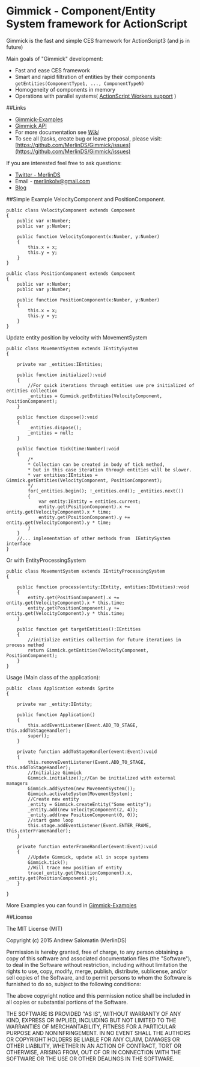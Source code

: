 # Gimmick - Component/Entity System framework for ActionScript

Gimmick is the fast and simple CES framework for ActionScript3 (and js in future)

Main goals of "Gimmick" development:
* Fast and ease CES framework
* Smart and rapid filtration of entities by their components `getEntities(ComponentType1, ..., ComponentTypeN)`
* Homogeneity of components in memory
* Operations with parallel systems( [ActionScript Workers support](http://help.adobe.com/en_US/FlashPlatform/reference/actionscript/3/flash/system/Worker.html) )

##Links
* [Gimmick-Examples](https://github.com/MerlinDS/Gimmick-Examples)
* [Gimmick API](http://gimmick.merlinds.com/)
* For more documentation see *[Wiki](https://github.com/MerlinDS/Gimmick/wiki)*
* To see all [tasks, create bug or leave proposal, please visit:
[https://github.com/MerlinDS/Gimmick/issues](https://github.com/MerlinDS/Gimmick/issues)

If you are interested feel free to ask questions:
* [Twitter - MerlinDS](https://twitter.com/MerlinDs)
* Email - merlinkolv@gmail.com
* [Blog](http://merlinds.com)

##Simple Example
VelocityComponent and PositionComponent.

    public class VelocityComponent extends Component
    {
        public var x:Number;
        public var y:Number;
        
        public function VelocityComponent(x:Number, y:Number)
        {
            this.x = x;
            this.y = y;
        }
    }
    
    public class PositionComponent extends Component
    {
        public var x:Number;
        public var y:Number;
        
        public function PositionComponent(x:Number, y:Number)
        {
            this.x = x;
            this.y = y;
        }
    }

Update entity position by velocity with MovementSystem

    public class MovementSystem extends IEntitySystem 
    {
    
        private var _entities:IEntities;
        
        public function initialize():void
        {
            //For quick iterations through entities use pre initialized of entities collection
            _entities = Gimmick.getEntities(VelocityComponent, PositionComponent);
        }
        
        public function dispose():void
        {
            _entities.dispose();
            _entities = null;
        }
        
        public function tick(time:Number):void
        {
            /*
            * Collection can be created in body of tick method, 
            * but in this case iteration through entities will be slower.
            * var entities:IEntities = Gimmick.getEntities(VelocityComponent, PositionComponent);
            */
            for(_entities.begin(); !_entities.end(); _entities.next())
            {
                var entity:IEntity = entities.current;
                entity.get(PositionComponent).x += entity.get(VelocityComponent).x * time;
                entity.get(PositionComponent).y += entity.get(VelocityComponent).y * time;
            }
        }
        //... implementation of other methods from  IEntitySystem interface
    }

Or with EntityProcessingSystem

    public class MovementSystem extends IEntityProcessingSystem 
    {
           
        public function process(entity:IEntity, entities:IEntities):void
        {
            entity.get(PositionComponent).x += entity.get(VelocityComponent).x * this.time;
            entity.get(PositionComponent).y += entity.get(VelocityComponent).y * this.time;
        }
        
        public function get targetEntities():IEntities
        {
            //initialize entities collection for future iterations in process method
            return Gimmick.getEntities(VelocityComponent, PositionComponent);
        }
    }

Usage (Main class of the application):

    public  class Application extends Sprite
    {    
    
        private var _entity:IEntity;
        
        public function Application()
        {
            this.addEventListener(Event.ADD_TO_STAGE, this.addToStageHandler);
            super();
        }
        
        private function addToStageHandler(event:Event):void
        {
            this.removeEventListener(Event.ADD_TO_STAGE, this.addToStageHandler);
            //Initialize Gimmick
            Gimmick.initialize();//Can be initialized with external managers
            Gimmick.addSystem(new MovementSystem());
            Gimmick.activateSystem(MovementSystem);
            //Create new entity
            _entity = Gimmick.createEntity("Some entity");
            _entity.add(new VelocityComponent(2, 4));
            _entity.add(new PositionComponent(0, 0));
            //start game loop
            this.stage.addEventListener(Event.ENTER_FRAME, this.enterFrameHandler);
        }
        
        private function enterFrameHandler(event:Event):void
        { 
            //Update Gimmick, update all in scope systems
            Gimmick.tick();
            //Will trace new position of entity 
            trace(_entity.get(PositionComponent).x, _entity.get(PositionComponent).y);
        }
        
    }

More Examples you can found in [Gimmick-Examples](https://github.com/MerlinDS/Gimmick-Examples)

##License


The MIT License (MIT)

Copyright (c) 2015 Andrew Salomatin (MerlinDS)

Permission is hereby granted, free of charge, to any person obtaining a copy
of this software and associated documentation files (the "Software"), to deal
in the Software without restriction, including without limitation the rights
to use, copy, modify, merge, publish, distribute, sublicense, and/or sell
copies of the Software, and to permit persons to whom the Software is
furnished to do so, subject to the following conditions:

The above copyright notice and this permission notice shall be included in all
copies or substantial portions of the Software.

THE SOFTWARE IS PROVIDED "AS IS", WITHOUT WARRANTY OF ANY KIND, EXPRESS OR
IMPLIED, INCLUDING BUT NOT LIMITED TO THE WARRANTIES OF MERCHANTABILITY,
FITNESS FOR A PARTICULAR PURPOSE AND NONINFRINGEMENT. IN NO EVENT SHALL THE
AUTHORS OR COPYRIGHT HOLDERS BE LIABLE FOR ANY CLAIM, DAMAGES OR OTHER
LIABILITY, WHETHER IN AN ACTION OF CONTRACT, TORT OR OTHERWISE, ARISING FROM,
OUT OF OR IN CONNECTION WITH THE SOFTWARE OR THE USE OR OTHER DEALINGS IN THE
SOFTWARE.
